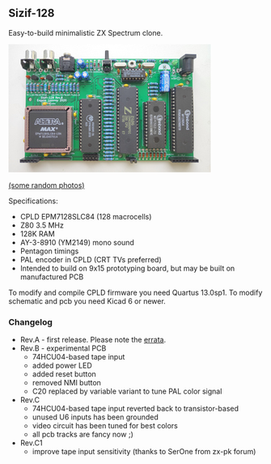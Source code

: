 ## Sizif-128

Easy-to-build minimalistic ZX Spectrum clone.

[![photo](images/revB.small.jpg)](images/revB.jpg?raw=true)

[(some random photos)](https://cloud.err200.net/index.php/s/73TR85tYZkMm8Ax?path=%2Fsizif-128)


Specifications:
- CPLD EPM7128SLC84 (128 macrocells)
- Z80 3.5 MHz
- 128K RAM
- AY-3-8910 (YM2149) mono sound
- Pentagon timings
- PAL encoder in CPLD (CRT TVs preferred)
- Intended to build on 9x15 prototyping board, but may be built on manufactured PCB

To modify and compile CPLD firmware you need Quartus 13.0sp1.
To modify schematic and pcb you need Kicad 6 or newer.

### Changelog
* Rev.A - first release. Please note the [errata](pcb/rev.A/ERRATA.txt).
* Rev.B - experimental PCB
    * 74HCU04-based tape input
    * added power LED
    * added reset button
    * removed NMI button
    * C20 replaced by variable variant to tune PAL color signal
* Rev.C
    * 74HCU04-based tape input reverted back to transistor-based
    * unused U6 inputs has been grounded
    * video circuit has been tuned for best colors
    * all pcb tracks are fancy now ;)
* Rev.C1
    * improve tape input sensitivity (thanks to SerOne from zx-pk forum)

